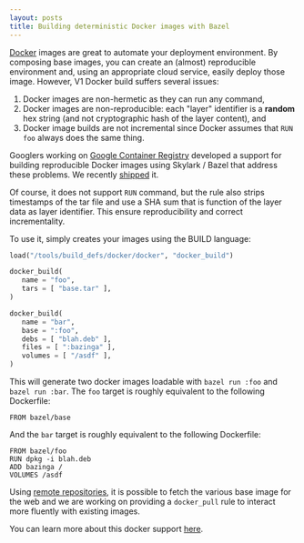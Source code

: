 ```yaml
---
layout: posts
title: Building deterministic Docker images with Bazel
---
```


[Docker](https://www.docker.com) images are great to automate your deployment
environment. By composing base images, you can create an (almost) reproducible
environment and, using an appropriate cloud service, easily deploy those
image. However, V1 Docker build suffers several issues:

  1. Docker images are non-hermetic as they can run any command,
  2. Docker images are non-reproducible: each "layer" identifier is a **random**
  hex string (and not cryptographic hash of the layer content), and
  3. Docker image builds are not incremental since Docker assumes that `RUN foo`
  always does the same thing.

Googlers working on [Google Container Registry](https://gcr.io) developed a support
for building reproducible Docker images using Skylark / Bazel that address these
problems. We recently [shipped](https://github.com/bazelbuild/bazel/commit/5f25891bb17d19cb1208ddad1e88cc4bb4a56782)
it.

Of course, it does not support `RUN` command, but the rule also strips
timestamps of the tar file and use a SHA sum that is function of the layer
data as layer identifier. This ensure reproducibility and correct
incrementality.

To use it, simply creates your images using the BUILD language:

```python
load("/tools/build_defs/docker/docker", "docker_build")

docker_build(
   name = "foo",
   tars = [ "base.tar" ],
)

docker_build(
   name = "bar",
   base = ":foo",
   debs = [ "blah.deb" ],
   files = [ ":bazinga" ],
   volumes = [ "/asdf" ],
)
```

This will generate two docker images loadable with `bazel run :foo` and `bazel
run :bar`. The `foo` target is roughly equivalent to the following Dockerfile:

```
FROM bazel/base
```

And the `bar` target is roughly equivalent to the following Dockerfile:

```
FROM bazel/foo
RUN dpkg -i blah.deb
ADD bazinga /
VOLUMES /asdf
```

Using [remote repositories](http://bazel.io/docs/external.html), it is possible
to fetch the various base image for the web and we are working on providing a
`docker_pull` rule to interact more fluently with existing images.

You can learn more about this docker support
[here](https://github.com/bazelbuild/bazel/blob/master/tools/build_defs/docker/README.md).
